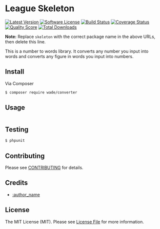 # League Skeleton

[![Latest Version](https://img.shields.io/github/release/thephpleague/skeleton.svg?style=flat-square)](https://github.com/WadeDerby/converter/releases)
[![Software License](https://img.shields.io/badge/license-MIT-brightgreen.svg?style=flat-square)](LICENSE.md)
[![Build Status](https://img.shields.io/travis/thephpleague/skeleton/master.svg?style=flat-square)](https://travis-ci.org/thephpleague/skeleton)
[![Coverage Status](https://img.shields.io/scrutinizer/coverage/g/thephpleague/skeleton.svg?style=flat-square)](https://scrutinizer-ci.com/g/thephpleague/skeleton/code-structure)
[![Quality Score](https://img.shields.io/scrutinizer/g/thephpleague/skeleton.svg?style=flat-square)](https://scrutinizer-ci.com/g/thephpleague/skeleton)
[![Total Downloads](https://img.shields.io/packagist/dt/league/skeleton.svg?style=flat-square)](https://packagist.org/packages/league/skeleton)

**Note:** Replace `skeleton` with the correct package name in the above URLs, then delete this line.

This is a number to words library. It converts any number you input into words and converts any figure in words you input into numbers. 

## Install

Via Composer

``` bash
$ composer require wade/converter
```

## Usage

``` php

```

## Testing

``` bash
$ phpunit
```

## Contributing

Please see [CONTRIBUTING](https://github.com/wadederby/converter/blob/master/CONTRIBUTING.md) for details.

## Credits

- [:author_name](https://github.com/wadederby)

## License

The MIT License (MIT). Please see [License File](LICENSE.md) for more information.
